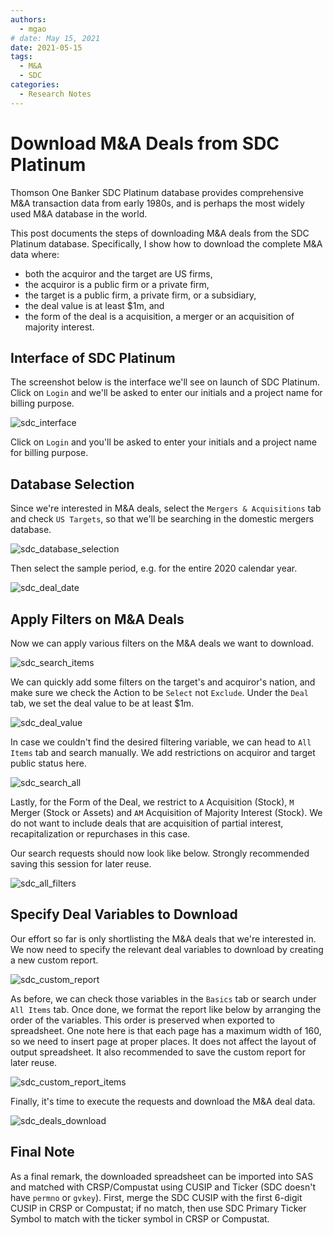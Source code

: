 ```yaml
---
authors:
  - mgao
# date: May 15, 2021
date: 2021-05-15
tags:
  - M&A
  - SDC
categories:
  - Research Notes
---
```


# Download M&A Deals from SDC Platinum

Thomson One Banker SDC Platinum database provides comprehensive M&A transaction data from early 1980s, and is perhaps the most widely used M&A database in the world.

This post documents the steps of downloading M&A deals from the SDC Platinum database. Specifically, I show how to download the complete M&A data where:

* both the acquiror and the target are US firms,
* the acquiror is a public firm or a private firm,
* the target is a public firm, a private firm, or a subsidiary,
* the deal value is at least $1m, and
* the form of the deal is a acquisition, a merger or an acquisition of majority interest.

<!-- more -->

## Interface of SDC Platinum

The screenshot below is the interface we'll see on launch of SDC Platinum. Click on `Login` and we'll be asked to enter our initials and a project name for billing purpose.

![sdc_interface](/images/sdc_interface.png)

Click on `Login` and you'll be asked to enter your initials and a project name for billing purpose.

## Database Selection

Since we're interested in M&A deals, select the `Mergers & Acquisitions` tab and check `US Targets`, so that we'll be searching in the domestic mergers database.

![sdc_database_selection](/images/sdc_database_selection.png)

Then select the sample period, e.g. for the entire 2020 calendar year.

![sdc_deal_date](/images/sdc_deal_date.png)

## Apply Filters on M&A Deals

Now we can apply various filters on the M&A deals we want to download.

![sdc_search_items](/images/sdc_search_items.png)

We can quickly add some filters on the target's and acquiror's nation, and make sure we check the Action to be `Select` not `Exclude`. Under the `Deal` tab, we set the deal value to be at least $1m.

![sdc_deal_value](/images/sdc_deal_value.png)

In case we couldn't find the desired filtering variable, we can head to `All Items` tab and search manually. We add restrictions on acquiror and target public status here.

![sdc_search_all](/images/sdc_search_all.png)

Lastly, for the Form of the Deal, we restrict to `A` Acquisition (Stock), `M` Merger (Stock or Assets) and `AM` Acquisition of Majority Interest (Stock). We do not want to include deals that are acquisition of partial interest, recapitalization or repurchases in this case.

Our search requests should now look like below. Strongly recommended saving this session for later reuse.

![sdc_all_filters](/images/sdc_all_filters.png)

## Specify Deal Variables to Download

Our effort so far is only shortlisting the M&A deals that we're interested in. We now need to specify the relevant deal variables to download by creating a new custom report.

![sdc_custom_report](/images/sdc_custom_report.png)

As before, we can check those variables in the `Basics` tab or search under `All Items` tab. Once done, we format the report like below by arranging the order of the variables. This order is preserved when exported to spreadsheet. One note here is that each page has a maximum width of 160, so we need to insert page at proper places. It does not affect the layout of output spreadsheet. It also recommended to save the custom report for later reuse.

![sdc_custom_report_items](/images/sdc_custom_report_items.png)

Finally, it's time to execute the requests and download the M&A deal data.

![sdc_deals_download](/images/sdc_deals_download.png)

## Final Note

As a final remark, the downloaded spreadsheet can be imported into SAS and matched with CRSP/Compustat using CUSIP and Ticker (SDC doesn't have `permno` or `gvkey`). First, merge the SDC CUSIP with the first 6-digit CUSIP in CRSP or Compustat; if no match, then use SDC Primary Ticker Symbol to match with the ticker symbol in CRSP or Compustat.
